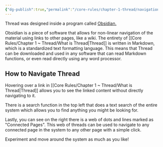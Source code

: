 ```yaml
---
{"dg-publish":true,"permalink":"/core-rules/chapter-1-thread/navigation/"}
---
```


Thread was designed inside a program called [Obsidian.](https://obsidian.md/)

Obsidian is a piece of software that allows for non-linear navigation of the material using links to other pages, like a wiki. The entirety of [[Core Rules/Chapter 1 ~ Thread/What is Thread\|Thread]] is written in Markdown, which is a standardized text formatting language. This means that Thread can be downloaded and used in any software that can read Markdown functions, or even read directly using any word processor.
## How to Navigate Thread
Hovering over a link in [[Core Rules/Chapter 1 ~ Thread/What is Thread\|Thread]] allows you to see the linked content without directly navigating to it.

There is a search function in the top left that does a text search of the entire system which allows you to find anything you might be looking for.

Lastly, you can see on the right there is a web of dots and lines marked as "Connected Pages". This web of threads can be used to navigate to any connected page in the system to any other page with a simple click.

Experiment and move around the system as much as you like!